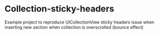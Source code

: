 # Collection-sticky-headers
Example project to reproduce UICollectionView sticky headers issue when inserting new section when collection is overscrolled (bounce effect)
